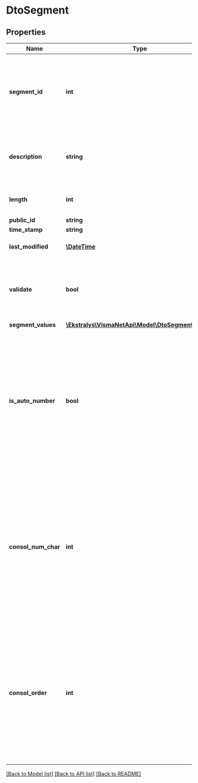 # DtoSegment

## Properties
Name | Type | Description | Notes
------------ | ------------- | ------------- | -------------
**segment_id** | **int** | Segment ID &amp;gt; The system-generated number representing the order of the segment in the segmented key. | [optional] 
**description** | **string** | Mandatory field: Description &amp;gt; The user-defined segment description. | [optional] 
**length** | **int** | Length &amp;gt; The maximum length of the segment. | [optional] 
**public_id** | **string** |  | [optional] 
**time_stamp** | **string** |  | [optional] 
**last_modified** | [**\DateTime**](\DateTime.md) | System generated information. | [optional] 
**validate** | **bool** | Validate &amp;gt; A check box that indicates (if selected) that validation of segment values is turned on. | [optional] 
**segment_values** | [**\Ekstralys\VismaNetApi\Model\DtoSegmentValue[]**](DtoSegmentValue.md) | The table &amp;gt; | [optional] 
**is_auto_number** | **bool** | Select segment and click View segment &amp;gt; Auto number &amp;gt; A check box that indicates (if selected) that the number series selected in the Number series ID field will be used to generate values for this segment in IDs. | [optional] 
**consol_num_char** | **int** | Select segment and click View segment &amp;gt; Number of characters &amp;gt; The length (in characters) of the string in the parent&#39;s subaccount to which the segment value is mapped; this column is displayed for only the SUBACCOUNT key. | [optional] 
**consol_order** | **int** | Select segment and click View segment &amp;gt; Consol. order &amp;gt; The number that represents the order of this string among other strings in the parent company&#39;s subaccount; this column is displayed for only the SUBACCOUNT key. | [optional] 

[[Back to Model list]](../README.md#documentation-for-models) [[Back to API list]](../README.md#documentation-for-api-endpoints) [[Back to README]](../README.md)



